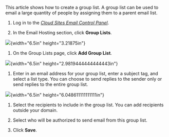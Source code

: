 This article shows how to create a group list. A group list can be used to email a large quantity of people by assigning them to a parent email list.

1.  Log in to the [*Cloud Sites Email Control Panel*](http://cloudsites.mycpsrvr.com).

2.  In the Email Hosting section, click **Group Lists**.

![](../Group_Lists.docx/media/image02.png){width="6.5in" height="3.21875in"}

1.  On the Group Lists page, click **Add Group List**.

![](../Group_Lists.docx/media/image05.png){width="6.5in" height="2.9819444444444443in"}

1.  <span id="_gjdgxs" class="anchor"></span>Enter in an email address for your group list, enter a subject tag, and select a list type. You can choose to send replies to the sender only or send replies to the entire group list.

![](../Group_Lists.docx/media/image03.png){width="6.5in" height="6.048611111111111in"}

1.  Select the recipients to include in the group list. You can add recipients outside your domain.

2.  Select who will be authorized to send email from this group list.

3.  Click **Save**.


